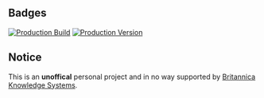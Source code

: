 ## Badges
[![Production Build](https://github.com/BaTarrY/FoxHelper/actions/workflows/Build%20and%20Publish.yml/badge.svg?branch=Production)](https://github.com/BaTarrY/FoxHelper/actions/workflows/Build%20and%20Publish.yml)
[![Production Version](https://img.shields.io/powershellgallery/v/FoxHelper?color=Green&label=Version%20&style=for-the-badge)](https://www.powershellgallery.com/packages/FoxHelper)

## Notice
This is an **unoffical** personal project and in no way supported by [Britannica Knowledge Systems](https://www.britannica-ks.com).
